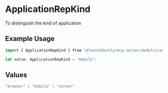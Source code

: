 # ApplicationRepKind

To distinguish the kind of application

## Example Usage

```typescript
import { ApplicationRepKind } from "@launchdarkly/mcp-server/models/components";

let value: ApplicationRepKind = "mobile";
```

## Values

```typescript
"browser" | "mobile" | "server"
```